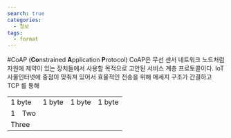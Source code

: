 ```yaml
---
search: true
categories: 
  - 정보
tags: 
  - format
---
```


#CoAP (**Co**nstrained **A**pplication **P**rotocol)
CoAP은 무선 센서 네트워크 노드처럼 자원에 제약이 있는 장치들에서 사용할 목적으로 고안된 서비스 계층 프로토콜이다. IoT 사물인터넷에 중점이 맞춰져 있어서 효율적인 전송을 위해 메세지 구조가 간결하고 TCP 를 통해


<table>
  <tr>
    <td colspan="8">1 byte</td>
    <td colspan="8">1 byte</td>
    <td colspan="8">1 byte</td>
    <td colspan="8">1 byte</td>
  </tr>
  <tr>
    <td>1</td>
    <td>Two</td>
  </tr>
  <tr>
    <td colspan="2">Three</td>
  </tr>
</table>
<!--stackedit_data:
eyJoaXN0b3J5IjpbLTE2MDAwNjU5MiwtMTQxMDkyODMxNywtMT
M2NDk5MTk2M119
-->